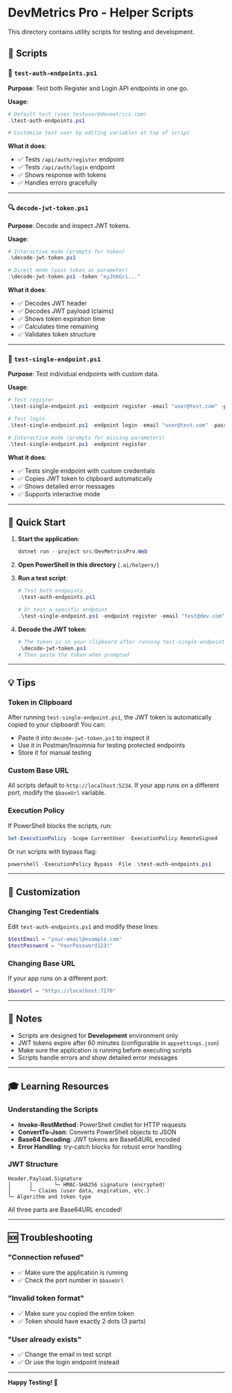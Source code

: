# DevMetrics Pro - Helper Scripts

This directory contains utility scripts for testing and development.

## 📁 Scripts

### 🧪 `test-auth-endpoints.ps1`
**Purpose**: Test both Register and Login API endpoints in one go.

**Usage**:
```powershell
# Default test (uses testuser@devmetrics.com)
.\test-auth-endpoints.ps1

# Customize test user by editing variables at top of script
```

**What it does**:
- ✅ Tests `/api/auth/register` endpoint
- ✅ Tests `/api/auth/login` endpoint
- ✅ Shows response with tokens
- ✅ Handles errors gracefully

---

### 🔍 `decode-jwt-token.ps1`
**Purpose**: Decode and inspect JWT tokens.

**Usage**:
```powershell
# Interactive mode (prompts for token)
.\decode-jwt-token.ps1

# Direct mode (pass token as parameter)
.\decode-jwt-token.ps1 -token "eyJhbGci..."
```

**What it does**:
- ✅ Decodes JWT header
- ✅ Decodes JWT payload (claims)
- ✅ Shows token expiration time
- ✅ Calculates time remaining
- ✅ Validates token structure

---

### 🎯 `test-single-endpoint.ps1`
**Purpose**: Test individual endpoints with custom data.

**Usage**:
```powershell
# Test register
.\test-single-endpoint.ps1 -endpoint register -email "user@test.com" -password "Pass1234!"

# Test login
.\test-single-endpoint.ps1 -endpoint login -email "user@test.com" -password "Pass1234!"

# Interactive mode (prompts for missing parameters)
.\test-single-endpoint.ps1 -endpoint register
```

**What it does**:
- ✅ Tests single endpoint with custom credentials
- ✅ Copies JWT token to clipboard automatically
- ✅ Shows detailed error messages
- ✅ Supports interactive mode

---

## 🚀 Quick Start

1. **Start the application**:
   ```powershell
   dotnet run --project src/DevMetricsPro.Web
   ```

2. **Open PowerShell in this directory** (`.ai/helpers/`)

3. **Run a test script**:
   ```powershell
   # Test both endpoints
   .\test-auth-endpoints.ps1
   
   # Or test a specific endpoint
   .\test-single-endpoint.ps1 -endpoint register -email "test@dev.com" -password "Test1234!"
   ```

4. **Decode the JWT token**:
   ```powershell
   # The token is in your clipboard after running test-single-endpoint.ps1
   .\decode-jwt-token.ps1
   # Then paste the token when prompted
   ```

---

## 💡 Tips

### Token in Clipboard
After running `test-single-endpoint.ps1`, the JWT token is automatically copied to your clipboard! You can:
- Paste it into `decode-jwt-token.ps1` to inspect it
- Use it in Postman/Insomnia for testing protected endpoints
- Store it for manual testing

### Custom Base URL
All scripts default to `http://localhost:5234`. If your app runs on a different port, modify the `$baseUrl` variable.

### Execution Policy
If PowerShell blocks the scripts, run:
```powershell
Set-ExecutionPolicy -Scope CurrentUser -ExecutionPolicy RemoteSigned
```

Or run scripts with bypass flag:
```powershell
powershell -ExecutionPolicy Bypass -File .\test-auth-endpoints.ps1
```

---

## 🔧 Customization

### Changing Test Credentials
Edit `test-auth-endpoints.ps1` and modify these lines:
```powershell
$testEmail = "your-email@example.com"
$testPassword = "YourPassword123!"
```

### Changing Base URL
If your app runs on a different port:
```powershell
$baseUrl = "https://localhost:7270"
```

---

## 📝 Notes

- Scripts are designed for **Development** environment only
- JWT tokens expire after 60 minutes (configurable in `appsettings.json`)
- Make sure the application is running before executing scripts
- Scripts handle errors and show detailed error messages

---

## 🎓 Learning Resources

### Understanding the Scripts
- **Invoke-RestMethod**: PowerShell cmdlet for HTTP requests
- **ConvertTo-Json**: Converts PowerShell objects to JSON
- **Base64 Decoding**: JWT tokens are Base64URL encoded
- **Error Handling**: try-catch blocks for robust error handling

### JWT Structure
```
Header.Payload.Signature
│      │       └─ HMAC-SHA256 signature (encrypted)
│      └─ Claims (user data, expiration, etc.)
└─ Algorithm and token type
```

All three parts are Base64URL encoded!

---

## 🆘 Troubleshooting

### "Connection refused"
- ✅ Make sure the application is running
- ✅ Check the port number in `$baseUrl`

### "Invalid token format"
- ✅ Make sure you copied the entire token
- ✅ Token should have exactly 2 dots (3 parts)

### "User already exists"
- ✅ Change the email in test script
- ✅ Or use the login endpoint instead

---

**Happy Testing! 🚀**

